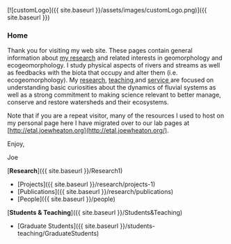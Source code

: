 [![customLogo]({{ site.baseurl }}/assets/images/customLogo.png)]({{ site.baseurl }})



### Home

Thank you for visiting my web site. These pages contain general information about [my research](http://www.joewheaton.org/Home/research) and related interests in geomorphology and ecogeomorphology. I study physical aspects of rivers and streams as well as feedbacks with the biota that occupy and alter them (i.e. ecogeomorphology). My [research](http://www.joewheaton.org/Home/research), [teaching ](http://www.joewheaton.org/Home/students-teaching)and [service ](http://www.joewheaton.org/Home/service)are focused on understanding basic curiosities about the dynamics of fluvial systems as well as a strong commitment to making science relevant to better manage, conserve and restore watersheds and their ecosystems.

Note that if you are a repeat visitor, many of the resources I used to host on my personal page here I have migrated over to our lab pages at [http://etal.joewheaton.org](http://etal.joewheaton.org/). 

Enjoy, 

Joe 



[**Research**]({{ site.baseurl }}/Research1)

* [Projects]({{ site.baseurl }}/research/projects-1)
* [Publications]({{ site.baseurl }}/research/publications)
* [People]({{ site.baseurl }}/people)

[**Students & Teaching**]({{ site.baseurl }}/Students&Teaching)

* [Graduate Students]({{ site.baseurl }}/students-teaching/GraduateStudents)

